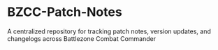 # BZCC-Patch-Notes
A centralized repository for tracking patch notes, version updates, and changelogs across Battlezone Combat Commander
